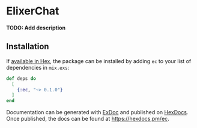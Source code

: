 # ElixerChat

**TODO: Add description**

## Installation

If [available in Hex](https://hex.pm/docs/publish), the package can be installed
by adding `ec` to your list of dependencies in `mix.exs`:

```elixir
def deps do
  [
    {:ec, "~> 0.1.0"}
  ]
end
```

Documentation can be generated with [ExDoc](https://github.com/elixir-lang/ex_doc)
and published on [HexDocs](https://hexdocs.pm). Once published, the docs can
be found at <https://hexdocs.pm/ec>.

